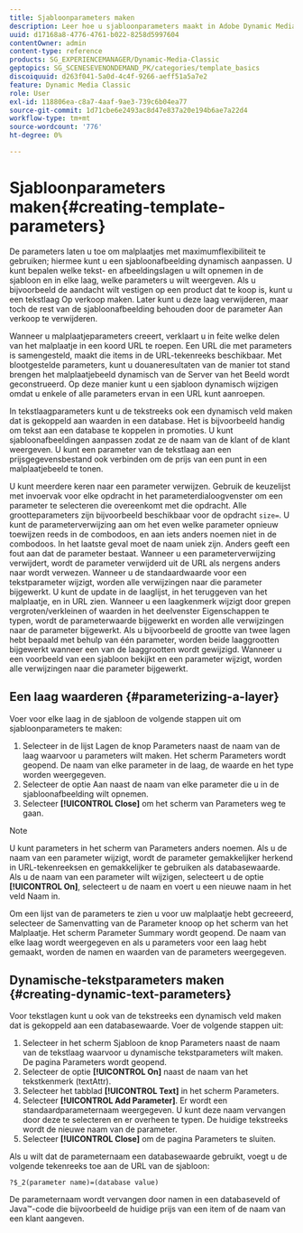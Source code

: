 ```yaml
---
title: Sjabloonparameters maken
description: Leer hoe u sjabloonparameters maakt in Adobe Dynamic Media Classic.
uuid: d17168a8-4776-4761-b022-8258d5997604
contentOwner: admin
content-type: reference
products: SG_EXPERIENCEMANAGER/Dynamic-Media-Classic
geptopics: SG_SCENESEVENONDEMAND_PK/categories/template_basics
discoiquuid: d263f041-5a0d-4c4f-9266-aeff51a5a7e2
feature: Dynamic Media Classic
role: User
exl-id: 118806ea-c8a7-4aaf-9ae3-739c6b04ea77
source-git-commit: 1d71cbe6e2493ac8d47e837a20e194b6ae7a22d4
workflow-type: tm+mt
source-wordcount: '776'
ht-degree: 0%

---
```


# Sjabloonparameters maken{#creating-template-parameters}

De parameters laten u toe om malplaatjes met maximumflexibiliteit te gebruiken; hiermee kunt u een sjabloonafbeelding dynamisch aanpassen. U kunt bepalen welke tekst- en afbeeldingslagen u wilt opnemen in de sjabloon en in elke laag, welke parameters u wilt weergeven. Als u bijvoorbeeld de aandacht wilt vestigen op een product dat te koop is, kunt u een tekstlaag Op verkoop maken. Later kunt u deze laag verwijderen, maar toch de rest van de sjabloonafbeelding behouden door de parameter Aan verkoop te verwijderen.

Wanneer u malplaatjeparameters creeert, verklaart u in feite welke delen van het malplaatje in een koord URL te roepen. Een URL die met parameters is samengesteld, maakt die items in de URL-tekenreeks beschikbaar. Met blootgestelde parameters, kunt u douaneresultaten van de manier tot stand brengen het malplaatjebeeld dynamisch van de Server van het Beeld wordt geconstrueerd. Op deze manier kunt u een sjabloon dynamisch wijzigen omdat u enkele of alle parameters ervan in een URL kunt aanroepen.

In tekstlaagparameters kunt u de tekstreeks ook een dynamisch veld maken dat is gekoppeld aan waarden in een database. Het is bijvoorbeeld handig om tekst aan een database te koppelen in promoties. U kunt sjabloonafbeeldingen aanpassen zodat ze de naam van de klant of de klant weergeven. U kunt een parameter van de tekstlaag aan een prijsgegevensbestand ook verbinden om de prijs van een punt in een malplaatjebeeld te tonen.

U kunt meerdere keren naar een parameter verwijzen. Gebruik de keuzelijst met invoervak voor elke opdracht in het parameterdialoogvenster om een parameter te selecteren die overeenkomt met die opdracht. Alle grootteparameters zijn bijvoorbeeld beschikbaar voor de opdracht `size=`. U kunt de parameterverwijzing aan om het even welke parameter opnieuw toewijzen reeds in de combodoos, en aan iets anders noemen niet in de combodoos. In het laatste geval moet de naam uniek zijn. Anders geeft een fout aan dat de parameter bestaat. Wanneer u een parameterverwijzing verwijdert, wordt de parameter verwijderd uit de URL als nergens anders naar wordt verwezen. Wanneer u de standaardwaarde voor een tekstparameter wijzigt, worden alle verwijzingen naar die parameter bijgewerkt. U kunt de update in de laaglijst, in het teruggeven van het malplaatje, en in URL zien. Wanneer u een laagkenmerk wijzigt door grepen vergroten/verkleinen of waarden in het deelvenster Eigenschappen te typen, wordt de parameterwaarde bijgewerkt en worden alle verwijzingen naar de parameter bijgewerkt. Als u bijvoorbeeld de grootte van twee lagen hebt bepaald met behulp van één parameter, worden beide laaggrootten bijgewerkt wanneer een van de laaggrootten wordt gewijzigd. Wanneer u een voorbeeld van een sjabloon bekijkt en een parameter wijzigt, worden alle verwijzingen naar die parameter bijgewerkt.

## Een laag waarderen {#parameterizing-a-layer}

Voer voor elke laag in de sjabloon de volgende stappen uit om sjabloonparameters te maken:

1. Selecteer in de lijst Lagen de knop Parameters naast de naam van de laag waarvoor u parameters wilt maken. Het scherm Parameters wordt geopend. De naam van elke parameter in de laag, de waarde en het type worden weergegeven.
1. Selecteer de optie Aan naast de naam van elke parameter die u in de sjabloonafbeelding wilt opnemen.
1. Selecteer **[!UICONTROL Close]** om het scherm van Parameters weg te gaan.

>[!NOTE]
>
>U kunt parameters in het scherm van Parameters anders noemen. Als u de naam van een parameter wijzigt, wordt de parameter gemakkelijker herkend in URL-tekenreeksen en gemakkelijker te gebruiken als databasewaarde. Als u de naam van een parameter wilt wijzigen, selecteert u de optie **[!UICONTROL On]**, selecteert u de naam en voert u een nieuwe naam in het veld Naam in.

Om een lijst van de parameters te zien u voor uw malplaatje hebt gecreeerd, selecteer de Samenvatting van de Parameter knoop op het scherm van het Malplaatje. Het scherm Parameter Summary wordt geopend. De naam van elke laag wordt weergegeven en als u parameters voor een laag hebt gemaakt, worden de namen en waarden van de parameters weergegeven.

## Dynamische-tekstparameters maken {#creating-dynamic-text-parameters}

Voor tekstlagen kunt u ook van de tekstreeks een dynamisch veld maken dat is gekoppeld aan een databasewaarde. Voer de volgende stappen uit:

1. Selecteer in het scherm Sjabloon de knop Parameters naast de naam van de tekstlaag waarvoor u dynamische tekstparameters wilt maken. De pagina Parameters wordt geopend.
1. Selecteer de optie **[!UICONTROL On]** naast de naam van het tekstkenmerk (textAttr).
1. Selecteer het tabblad **[!UICONTROL Text]** in het scherm Parameters.
1. Selecteer **[!UICONTROL Add Parameter]**. Er wordt een standaardparameternaam weergegeven. U kunt deze naam vervangen door deze te selecteren en er overheen te typen. De huidige tekstreeks wordt de nieuwe naam van de parameter.
1. Selecteer **[!UICONTROL Close]** om de pagina Parameters te sluiten.

Als u wilt dat de parameternaam een databasewaarde gebruikt, voegt u de volgende tekenreeks toe aan de URL van de sjabloon:

```as3
?$_2(parameter name)=(database value)
```

De parameternaam wordt vervangen door namen in een databaseveld of Java™-code die bijvoorbeeld de huidige prijs van een item of de naam van een klant aangeven.
